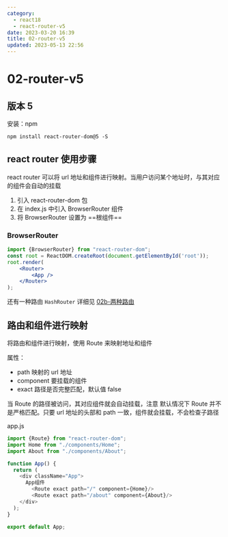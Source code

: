 ```yaml
---
category: 
  - react18
  - react-router-v5
date: 2023-03-20 16:39
title: 02-router-v5
updated: 2023-05-13 22:56
---
```


# 02-router-v5

## 版本 5

安装：npm

`npm install react-router-dom@5 -S`

## react router 使用步骤

react router 可以将 url 地址和组件进行映射。当用户访问某个地址时，与其对应的组件会自动的挂载

1. 引入 react-router-dom 包
2. 在 index.js 中引入 BrowserRouter 组件
3. 将 BrowserRouter 设置为 ==根组件==

### BrowserRouter

```jsx
import {BrowserRouter} from "react-router-dom";
const root = ReactDOM.createRoot(document.getElementById('root'));
root.render(
    <Router>
        <App />
    </Router>
);
```

还有一种路由 `HashRouter` 详细见 [02b-两种路由](02b-两种路由.md)

## 路由和组件进行映射

将路由和组件进行映射，使用 Route 来映射地址和组件

属性：

- path 映射的 url 地址
- component 要挂载的组件
- exact 路径是否完整匹配，默认值 false

当 Route 的路径被访问，其对应组件就会自动挂载，注意 默认情况下 Route 并不是严格匹配。只要 url 地址的头部和 path 一致，组件就会挂载，不会检查子路径

app.js

```js
import {Route} from "react-router-dom";
import Home from "./components/Home";
import About from "./components/About";

function App() {
  return (
    <div className="App">
      App组件
        <Route exact path="/" component={Home}/>
        <Route exact path="/about" component={About}/>
    </div>
  );
}

export default App;
```